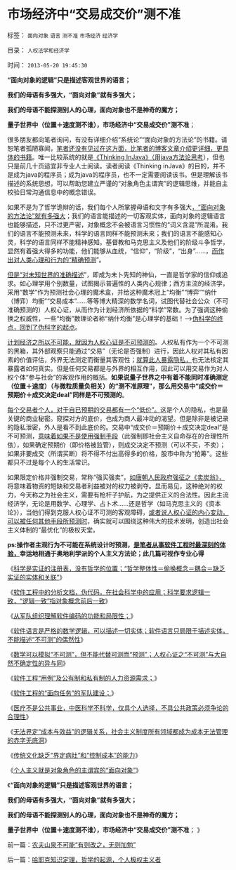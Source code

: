 # 市场经济中“交易成交价”测不准

标签： `面向对象` `语言` `测不准` `市场经济` `经济学` 

目录： `人权法学和经济学`

时间： `2013-05-20 19:45:30`

**“面向对象的逻辑”只是描述客观世界的语言；**

**我们的母语有多强大，“面向对象”就有多强大；**

**我们的母语不能探测别人的心理，面向对象也不是神奇的魔方；**

**量子世界中（位置＋速度测不谁），市场经济中“交易成交价”测不准**；

很多朋友都向笔者询问，有没有详细介绍“系统论”“面向对象的方法论”的书籍。请恕笔者孤陋寡闻，[笔者还没有见过在这方面，比笔者的博客文章介绍更详细，更具体的书籍](%E9%BB%91%E7%A4%BE%E4%BC%9A%E5%B9%B2%E9%83%A8%E8%80%81%E5%A4%A7%EF%BC%8C%E6%9C%89%E9%BB%91%E7%A4%BE%E4%BC%9A%E8%80%81%E5%A4%A7%E7%9A%84%E4%BC%8F%E6%B3%95%EF%BC%9B%E7%9C%BC%E5%85%89%E9%9B%AA%E4%BA%AE%E7%9A%84%E7%BE%A4%E4%BC%97%EF%BC%8C%E4%B9%9F%E5%BA%94%E8%AF%A5%E7%9C%8B%E5%88%B0%E6%88%90%E4%B8%BA%E9%BB%91%E7%A4%BE%E4%BC%9A%E6%9A%B4%E5%BE%92%E5%BA%94%E6%9C%89%E7%9A%84%E6%83%A9%E7%BD%9A%EF%BC%81)。唯一比较系统的就是[《Thinking InJava》（用java方法论思考](../../../2012/2/25/《ThinkInJava》中的社会学和经济学分析.md)），但也只是前几十页适宜非专业人士阅读。读者阅读《Thinking inJava》的目的，并不是成为java的程序员；成为java的程序员，也不一定需要阅读该书。但是理解该书描述的系统思想，可以帮助您建立严谨的“对象角色主谓宾”的逻辑思维，并能自主校验日常沟通信息中的概念错误。

如果不是为了哲学诡辩的话，我们每个人所掌握母语和文字有多强大[，“面向对象的方法论”就有多强大](../../../2012/3/14/系统论,进化论和信息系统.md)；我们的语言能描述的一切客观实体，面向对象的逻辑语言也能够描述，只不过更严密，对象概念不会被语言习惯性的“词义含混”所混淆。我们的语言不能预测未来，科学的语言同样不能预测未来；我们的语言不能感知心灵，科学的语言同样不能精神感知。基督教和马克思主义及他们的阶级斗争哲学，显然有着强大得多的功能，他们能够从血统，“信仰”，“阶级”，“出身”……，[而作出对人类心理和行为的“精确预测](../../../2013/5/2/数学可以模拟“不可测”，但不能预测“人权利益”.md)”。

[但是“对未知世界的准确描述](../../../2010/6/18/无所不能的伪科学，科学理论的逻辑责任.md)”，即成为未卜先知的神仙，一直是哲学家的信仰或追求。如心理学用个别数量，试图揭示普遍性的人类内心规律；西方主流的经济学，采用“数学”作为预测社会心理的魔术盒，并给这种魔术冠上“均衡”“博弈”“纳什（博弈）均衡”“交易成本”……等等博大精深的数学名词，试图代替社会公众（不可准确预测的）人权心证，从而作为计划经济所依据的“科学”常数。为了强调这种偷换之权威性，一些“均衡”数理论者称“纳什均衡”是心理学的基础！——>[伪科学的终点，回到了伪科字的起点](../../../2010/6/19/需要“公认”的都是伪科学.md)。

[计划经济之所以不可能，就因为人权心证是不可预测的](../../../2013/5/3/社会主义的痼疾，无法界定“成本与效益”的逻辑关系.md)。人权私有作为一个不可测的黑箱，其外部观察只能通过“交易”（无论是否强制）进行，因此人权对其私有因素的价值评估，外界无法测定而衡量其客观性；[就算此人暴露隐私，](http://darthvad.blog.163.com/blog/static/53399470201062905157718/)也无法核定其暴露者如何真实。但是任何交易都是与外界的相互作用，因此可以用交易作为对人权个体“参与社会”的客观作用的概括。**如果说量子世界之中有着不能同时准确测定（位置＋速度）（与微粒质量负相关）的“测不准原理”，那么用交易中“成交价＝预期价＋成交决定deal”同样是不可预测的**。

[每个交易者个人，对于自已预期的交易都有一个“低价”。](../../../2013/4/14/成本是个体利益感受的痛苦.md)这是个人的隐私，也是最关键的商业秘密。窥探对方的底价，也成为商人最冲动的渴望。但是除非是被记录的隐私泄密，外人是看不到此底价的。交易中“成交价＝预期价＋成交决定deal”是不可预测，[意味着如果不是使用强制手段](../../../2009/10/19/为什么抢劫不能创造社会效益.md)（此强制即社会主义自命存在的合理性所依），如果确定预期价（即价格被监管），则成交决定不预测（可以不买，不卖）；如果非要成交（所谓买断）将不得不付出高得多的价格，股市中称为“抢筹”。这些都只不过是每个人的生活常识。

如果限定价格并强制交易，常称“强买强卖”，[如唐朝人民政府强征之《卖炭翁》，](../../../2012/8/31/“向弱者倾斜”是最伪善的美德.md)将意味着物资的短缺和交易者利益被对的权力被剥夺。显而易见，这种绝对的权力，今天称之为社会主义，需要有枪杆子护航，为之提供正义的合法性。因此主流经济学，无论是用数学、心理学、占卜术……还是哲学（如马克思主义的《资本论》），当他们得到克服人权心证不可测的客观障碍，[或者说人权心证的内心变动，可以被任何其他手段所预测时](../../../2013/4/18/为什么芝加哥学派弗里德曼的“实证经济学”是伪科学？.md)，确实就可以围绕这种伟大的技术发明，创造出社会主义体制的“最优化”的极权天堂。

**ps:操作者主观行为不可能在系统设计时预测，[是笔者从事软件工程时最深刻的体验，](../../../2009/5/4/使用Aorasms的角色分析社会经济流程.md)幸运地相通于奥地利学派的个人主义方法论；此几篇可视作专业心得**

《[科学是实证的注册表，没有哲学的位置；“哲学整体性＝偷换概念＝耦合＝缺乏实证的实体和关联”](../../../2012/3/15/科学中没有哲学的位置；信仰的位置在那里？.md)》

《[软件工程中的分析文档，伪代码，在社会科学中的应用；科学要求逻辑一致，“逻辑一致”指对象概念前后一致](../../../2013/4/28/软件工程中的分析文档，伪代码，在社会科学中的应用；.md)》

《[从军队组织理解软件编码的功能和局限性；](../../../2013/4/28/从军队组织理解软件编码的功能和局限性，及机器人军队.md)》

《[软件语言是严格的数学逻辑，可以描述一切实体；软件语言只局限于描述实体，不能描述“不可测”的偶然性](../../../2013/4/28/“万物皆实体”的奥卡姆法则，数学语言的科学威力及局限性.md)》

《[数学可以模拟“不可测”，但不能代替可测而“预测”；人权心证之“不可测”与大自然不确定性的异与同](../../../2013/5/2/数学可以模拟“不可测”，但不能预测“人权利益”.md)》

《[软件工程“用例”及公有制和私有制的人力资源需求；](../../../2013/5/2/软件工程“用例”及公有制和私有制的人力资源需求.md)》

《[软件工程的“面向任务”的军队建设；](../../../2013/5/2/软件工程的“面向任务”的军队建设；.md)》

《[医疗不是公共事业，中医科学不科学，仅具个人选择，不具公共政策必须争论的合理性](../../../2013/5/3/软件工程分析“中医与公办医疗”的“通往奴役之路”.md)》

《[无法界定“成本与效益”的逻辑关系，社会主义制度所有领域都成为成本无法管理的赤字无底洞](../../../2013/5/3/社会主义的痼疾，无法界定“成本与效益”的逻辑关系.md)》

《[传统文化缺乏“界定病灶”和“控制成本”的能力](../../../2013/5/6/传统文化缺乏“界定问题”和“控制成本”的能力.md)》

《[个人主义就是对象角色的主谓宾的“面向对象”](../../../2013/5/6/个人主义就是对象角色的主谓宾的“面向对象”.md)》

《**“面向对象的逻辑”只是描述客观世界的语言；**

**我们的母语有多强大，“面向对象”就有多强大；**

**我们的母语不能探测别人的心理，面向对象也不是神奇的魔方；**

**量子世界中（位置＋速度测不谁），市场经济中“交易成交价”测不准**； 》



前一篇：[农夫山泉不可能“有则改之，无则加勉”](../../../2013/5/19/农夫山泉不可能“有则改之，无则加勉”.md)

后一篇：[哈耶克知识定理，哲学的起源，个人极权主义者](../../../2013/5/20/哈耶克知识定理，哲学的起源，个人极权主义者.md)